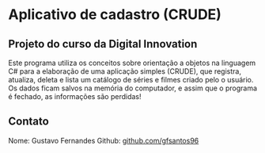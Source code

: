# Aplicativo de cadastro (CRUDE)
## Projeto do curso da Digital Innovation

Este programa utiliza os conceitos sobre orientação a objetos na linguagem C# para a elaboração de uma aplicação simples (CRUDE), que registra, atualiza, deleta e lista um catálogo de séries e filmes criado pelo o usuário. Os dados ficam salvos na memória do computador, e assim que o programa é fechado, as informações são perdidas!

## Contato
Nome: Gustavo Fernandes
Github:  [github.com/gfsantos96](https://github.com/gfsantos96)